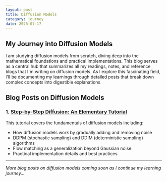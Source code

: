 ```yaml
---
layout: post
title: Diffusion Models
category: journey
date: 2025-07-17
---
```


## My Journey into Diffusion Models

I am studying diffusion models from scratch, diving deep into the mathematical foundations and practical implementations. This blog serves as a central hub that summarizes all my readings, notes, and reference blogs that I'm writing on diffusion models. As I explore this fascinating field, I'll be documenting my learnings through detailed posts that break down complex concepts into digestible explanations.

## Blog Posts on Diffusion Models

### 1. [Step-by-Step Diffusion: An Elementary Tutorial](https://aayush9753.github.io/step-by-step-diffusion-an-elementary-tutorial.html)

This tutorial covers the fundamentals of diffusion models including:
- How diffusion models work by gradually adding and removing noise
- DDPM (stochastic sampling) and DDIM (deterministic sampling) algorithms
- Flow matching as a generalization beyond Gaussian noise
- Practical implementation details and best practices

---

*More blog posts on diffusion models coming soon as I continue my learning journey...*
